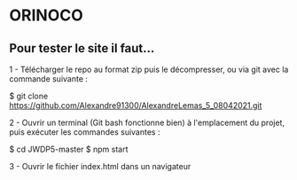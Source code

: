 # ORINOCO

## Pour tester le site il faut...

1 - Télécharger le repo au format zip puis le décompresser, ou via git avec la commande suivante : 

$ git clone https://github.com/Alexandre91300/AlexandreLemas_5_08042021.git

2 - Ouvrir un terminal (Git bash fonctionne bien) à l'emplacement du projet, puis exécuter les commandes suivantes : 

$ cd JWDP5-master
$ npm start

3 - Ouvrir le fichier index.html dans un navigateur
